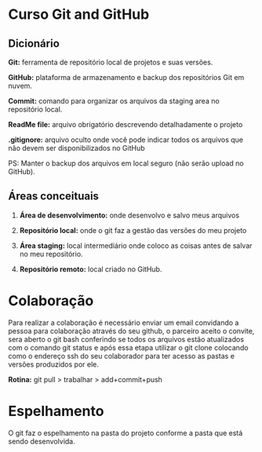 # Curso Git and GitHub

## Dicionário

**Git:** ferramenta de repositório local de projetos e suas versões.

**GitHub:** plataforma de armazenamento e backup dos repositórios Git em nuvem.

**Commit:** comando para organizar os arquivos da staging area no repositório local.

**ReadMe file:** arquivo obrigatório descrevendo detalhadamente o projeto

**.gitignore:** arquivo oculto onde você pode indicar todos os arquivos que não devem ser disponibilizados no GitHub

PS: Manter o backup dos arquivos em local seguro (não serão upload no GitHub).

## Áreas conceituais

1. **Área de desenvolvimento:** onde desenvolvo e salvo meus arquivos 

2. **Repositório local:** onde o git faz a gestão das versões do meu projeto

3. **Área staging:** local intermediário onde coloco as coisas antes de salvar no meu repositório. 

4. **Repositório remoto:** local criado no GitHub.
   
   

# Colaboração

Para realizar a colaboração é necessário enviar um  email convidando a pessoa para colaboração através do seu github, o parceiro aceito o convite, sera aberto o git bash conferindo se todos os arquivos estão atualizados com o comando git status e após essa etapa utilizar o git clone colocando como o endereço ssh do seu colaborador para ter acesso as pastas e versões produzidos por ele.

**Rotina:** git pull > trabalhar > add+commit+push



# Espelhamento

O git faz o espelhamento na pasta do projeto conforme a pasta que está sendo desenvolvida.
